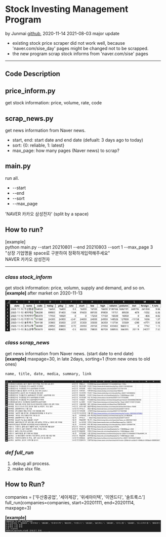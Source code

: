# Stock Investing Management Program
  
by Junmai [github](https://github.com/jonas-jun/stock_management), 2020-11-14
2021-08-03 major update
- existing stock price scraper did not work well, because 'naver.com/sise_day' pages might be changed not to be scrapped.
- the new program scrap stock informs from 'naver.com/sise' pages  
***
Code Description
-----------
## price_inform.py
get stock information: price, volume, rate, code

## scrap_news.py
get news information from Naver news.
- start, end: start date and end date (defualt: 3 days ago to today)
- sort: {0: reliable, 1: latest}
- max_page: how many pages (Naver news) to scrap?

## main.py
run all.  
- --start
- --end
- --sort
- --max_page

'NAVER 카카오 삼성전자' (split by a space)  

## How to run?
[example]  
python main.py --start 20210801 --end 20210803 --sort 1 --max_page 3  
"상장 기업명을 space로 구분하여 정확하게입력해주세요"  
NAVER 카카오 삼성전자   


---------

### _class stock_inform_ 
  get stock information: price, volumn, supply and demand, and so on.  
  **[example]** after market on 2020-11-13

![image_stock.jpg](./img/image_stock.jpg)
  
### _class scrap_news_
  get news information from Naver news. (start date to end date)  
  **[example]** maxpage=30, in late 2days, sorting=1 (from new ones to old ones)
    
    name, title, date, media, summary, link
![image_news.jpg](./img/image_news.jpg)
  
### _def full_run_
  1. debug all process.
  1. make xlsx file.

## How to Run?

companies = ['두산중공업', '세아제강', '위세아이텍', '이엔드디', '솔트룩스']  
full_run(companies=companies, start=20201111, end=20201114, maxpage=3)  
  
**[example]**
![image_run](./img/image_run.jpg)


```python

```

